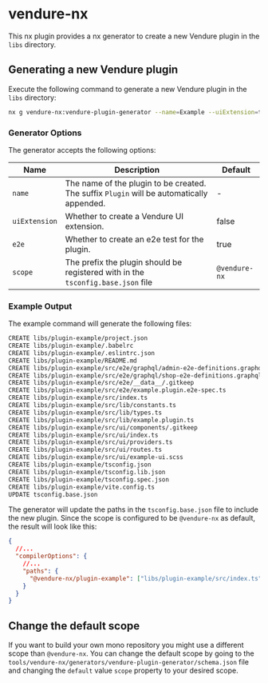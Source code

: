 # vendure-nx
This nx plugin provides a nx generator to create a new Vendure plugin in the `libs` directory.

## Generating a new Vendure plugin
Execute the following command to generate a new Vendure plugin in the `libs` directory:

```bash
nx g vendure-nx:vendure-plugin-generator --name=Example --uiExtension=true
```
### Generator Options
The generator accepts the following options:

| Name          | Description                                                                               | Default      |
|---------------|-------------------------------------------------------------------------------------------|--------------|
| `name`        | The name of the plugin to be created. The suffix `Plugin` will be automatically appended. | -            |
| `uiExtension` | Whether to create a Vendure UI extension.                                                 | false        |
| `e2e`           | Whether to create an e2e test for the plugin.                                             | true        |
| `scope`       | The prefix the plugin should be registered with in the `tsconfig.base.json` file          | `@vendure-nx` |

### Example Output
The example command will generate the following files:

```diff
CREATE libs/plugin-example/project.json
CREATE libs/plugin-example/.babelrc
CREATE libs/plugin-example/.eslintrc.json
CREATE libs/plugin-example/README.md
CREATE libs/plugin-example/src/e2e/graphql/admin-e2e-definitions.graphql.ts
CREATE libs/plugin-example/src/e2e/graphql/shop-e2e-definitions.graphql.ts
CREATE libs/plugin-example/src/e2e/__data__/.gitkeep
CREATE libs/plugin-example/src/e2e/example.plugin.e2e-spec.ts
CREATE libs/plugin-example/src/index.ts
CREATE libs/plugin-example/src/lib/constants.ts
CREATE libs/plugin-example/src/lib/types.ts
CREATE libs/plugin-example/src/lib/example.plugin.ts
CREATE libs/plugin-example/src/ui/components/.gitkeep
CREATE libs/plugin-example/src/ui/index.ts
CREATE libs/plugin-example/src/ui/providers.ts
CREATE libs/plugin-example/src/ui/routes.ts
CREATE libs/plugin-example/src/ui/example-ui.scss
CREATE libs/plugin-example/tsconfig.json
CREATE libs/plugin-example/tsconfig.lib.json
CREATE libs/plugin-example/tsconfig.spec.json
CREATE libs/plugin-example/vite.config.ts
UPDATE tsconfig.base.json
```

The generator will update the paths in the `tsconfig.base.json` file to include the new plugin. Since
the scope is configured to be `@vendure-nx` as default, the result will look like this:

```JSON
{
  //...
  "compilerOptions": {
    //...
    "paths": {
      "@vendure-nx/plugin-example": ["libs/plugin-example/src/index.ts"],
    }
  }
}
```

## Change the default scope
If you want to build your own mono repository you might use a different scope than `@vendure-nx`.
You can change the default scope by going to the `tools/vendure-nx/generators/vendure-plugin-generator/schema.json` file and changing the `default` value `scope` property to your desired scope.


